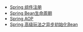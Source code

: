 * [Spring 组件注册](books/spring-annotation/Spring组件注册.md)
* [Spring Bean生命周期](books/spring-annotation/Spring_Bean生命周期.md)
* [Spring  AOP](books/spring-annotation/Spring_AOP.md)
* [Spring 高级玩法之异步初始化Bean](books/spring-annotation/异步加载Bean.md)

